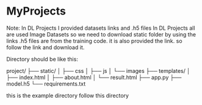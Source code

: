 # MyProjects

Note:
In DL Projects I provided datasets links and .h5 files
In DL Projects all are used Image Datasets so we need to download static folder by using the links
.h5 files are from the training code. it is also provided the link.
so follow the link and download it.

Directory should be like this:


project/
├── static/
│   ├── css
│   ├── js
│   └── images
├── templates/
│   ├── index.html
│   ├── about.html
│   └── result.html
├── app.py
├── model.h5
└── requirements.txt

this is the example directory follow this directory
